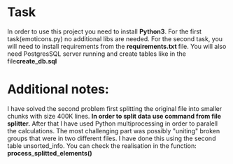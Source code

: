 # Task

In order to use this project you need to install <b>Python3</b>. For the first task(emoticons.py) no additional libs are needed.
For the second task, you will need to install requirements from the <b> requirements.txt </b> file. 
You will also need PostgresSQL server running and create tables like in the file<b>create_db.sql</b>

<h1>Additional notes:</h1> 
I have solved the second problem first splitting the original file into smaller chunks with size 400K lines. <b>In order to split data use command from file splitter.</b> After that I have used 
Python multiprocessing in order to paralell the calculations. The most challenging part was possibly "uniting" broken groups that were
in two different files. I have done this using the second table unsorted_info.
You can check the realisation in the function: <b>process_splitted_elements()</b>

